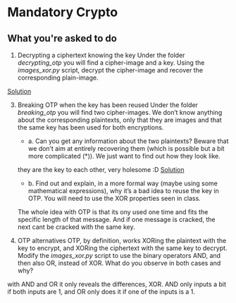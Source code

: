 # Mandatory Crypto

## What you're asked to do

1. Decrypting a ciphertext knowing the key
Under the folder *decrypting_otp* you will find a cipher-image and a key. Using the *images_xor.py* script, decrypt the cipher-image and recover the corresponding plain-image.

[Solution](https://github.com/benjovitz/crypto_mandatory_1/blob/main/decrypting_otp/result.git)

3. Breaking OTP when the key has been reused
Under the folder *breaking_otp* you will find two cipher-images. We don’t know anything about the corresponding plaintexts, only that they are images and that the same key has been used for both encryptions.

    - a. Can you get any information about the two plaintexts? Beware that we don’t aim at entirely recovering them (which is possible but a bit more complicated (*)). We just want to find out how they look like.
    
    they are the key to each other, very holesome :D
   [Solution](https://github.com/benjovitz/crypto_mandatory_1/blob/main/results/xor.gif)

    - b. Find out and explain, in a more formal way (maybe using some mathematical expressions), why it’s a bad idea to reuse the key in OTP. You will need to use the XOR properties seen in class.
    
    The whole idea with OTP is that its ony used one time and fits the specific length of that message. And if one message is cracked, the next cant be cracked with the same key.

5. OTP alternatives
OTP, by definition, works XORing the plaintext with the key to encrypt, and XORing the ciphertext with the same key to decrypt. Modify the *images_xor.py* script to use the binary operators AND, and then also OR, instead of XOR. What do you observe in both cases and why?

with AND and OR it only reveals the differences, XOR. AND only inputs a bit if both inputs are 1, and OR only does it if one of the inputs is a 1. 






